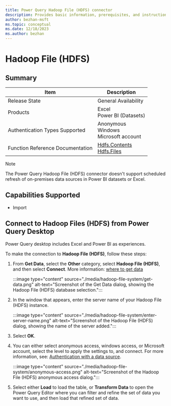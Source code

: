 ```yaml
---
title: Power Query Hadoop File (HDFS) connector
description: Provides basic information, prerequisites, and instructions on how to connect to Hadoop File (HDFS), along with native query folding instructions and troubleshooting tips.
author: bezhan-msft
ms.topic: conceptual
ms.date: 12/18/2023
ms.author: bezhan
---
```


# Hadoop File (HDFS)

## Summary

| Item | Description |
| ---- | ----------- |
| Release State | General Availability |
| Products | Excel<br/>Power BI (Datasets)|
| Authentication Types Supported | Anonymous<br/>Windows<br/>Microsoft account |
| Function Reference Documentation | [Hdfs.Contents](/powerquery-m/hdfs-contents)<br/>[Hdfs.Files](/powerquery-m/hdfs-files) |

> [!NOTE]
> The Power Query Hadoop File (HDFS) connector doesn't support scheduled refresh of on-premises data sources in Power BI datasets or Excel.

## Capabilities Supported

- Import

## Connect to Hadoop Files (HDFS) from Power Query Desktop

Power Query desktop includes Excel and Power BI as experiences.

To make the connection to **Hadoop File (HDFS)**, follow these steps:

1. From **Get Data**, select the **Other** category, select **Hadoop File (HDFS)**, and then select **Connect**. More information: [where to get data](../where-to-get-data.md)

   :::image type="content" source="./media/hadoop-file-system/get-data.png" alt-text="Screenshot of the Get Data dialog, showing the Hadoop File (HDFS) database selection.":::

1. In the window that appears, enter the server name of your Hadoop File (HDFS) instance.

   :::image type="content" source="./media/hadoop-file-system/enter-server-name.png" alt-text="Screenshot of the Hadoop File (HDFS) dialog, showing the name of the server added.":::

1. Select **OK**.

1. You can either select anonymous access, windows access, or Microsoft account, select the level to apply the settings to, and connect. For more information, see: [Authentication with a data source](../ConnectorAuthentication.md).

   :::image type="content" source="./media/hadoop-file-system/anonymous-access.png" alt-text="Screenshot of the Hadoop File (HDFS) anonymous access dialog.":::

1. Select either **Load** to load the table, or **Transform Data** to open the Power Query Editor where you can filter and refine the set of data you want to use, and then load that refined set of data.
